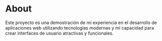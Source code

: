 # About
Este proyecto es una demostración de mi experiencia en el desarrollo de aplicaciones web utilizando tecnologías modernas y mi capacidad para crear interfaces de usuario atractivas y funcionales.
